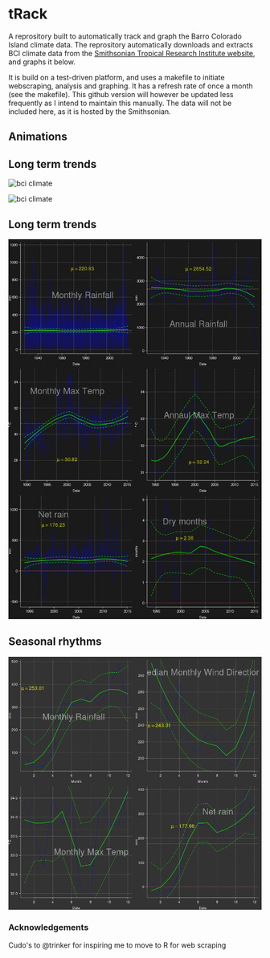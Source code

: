 # tRack

A reprository built to automatically track and graph the Barro Colorado Island climate data. The reprository automatically downloads and extracts BCI climate data from the [Smithsonian Tropical Research Institute website](http://biogeodb.stri.si.edu/physical_monitoring/research/barrocolorado), and graphs it below.

It is build on a test-driven platform, and uses a makefile to initiate webscraping, analysis and graphing. It has a refresh rate of once a month (see the makefile). This github version will however be updated less frequently as I intend to maintain this manually. The data will not be included here, as it is hosted by the Smithsonian.

## Animations
## Long term trends

![bci climate](https://raw.githubusercontent.com/MarcoDVisser/tRack/master/figures/BCItemp.gif)

![bci climate](https://raw.githubusercontent.com/MarcoDVisser/tRack/master/figures/BCIrain)


## Long term trends

![bci climate](https://raw.githubusercontent.com/MarcoDVisser/tRack/master/figures/BCIclimate.png)

## Seasonal rhythms 

![bci climate](https://raw.githubusercontent.com/MarcoDVisser/tRack/master/figures/BCIseasons.png)


### Acknowledgements
Cudo's to @trinker for inspiring me to move to R for web scraping
